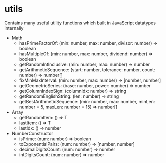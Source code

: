 # utils

Contains many useful utility functions which built in JavaScript datatypes internally

* Math
    * hasPrimeFactorOf: (min: number, max: number, divisor: number) => boolean
    * hasMultipleOf: (min: number, max: number, dividend: number) => boolean
    * getRandomIntInclusive: (min: number, max: number) => number
    * getArithmeticSequence: (start: number, tolerance: number, count: number) => number[]
    * fixMinMaxInterval: (min: number, max: number) => [number, number]
    * getGeometricSeries: (base: number, power: number) => number
    * getColumnIndexSign: (columnIdx: number) => string
    * getRandomEnglishString: (len: number) => string
    * getBestArithmeticSequence: (min: number, max: number, minLen: number = 5, maxLen: number = 15) => number[]
* Array
    * getRandomItem: () => T
    * lastItem: () => T
    * lastIdx: () => number
* NumberConstructor
    * isPrime: (num: number) => boolean
    * toExponentialPairs: (num: number) => [number, number]
    * decimalDigitsCount: (num: number) => number
    * intDigitsCount: (num: number) => number

